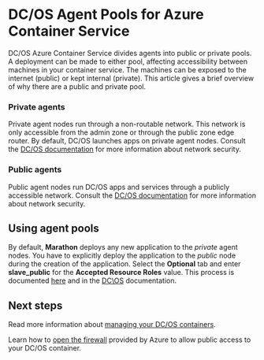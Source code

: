 <properties
   pageTitle="Public and Private DC/OS Agent Pools ACS | Microsoft Azure"
   description="How the public and private agent pools work with an Azure Container Service cluster."
   services="container-service"
   documentationCenter=""
   authors="Thraka"
   manager="timlt"
   editor=""
   tags="acs, azure-container-service"
   keywords="Docker, Containers, Micro-services, Mesos, Azure"/>

<tags
   ms.service="container-service"
   ms.devlang="na"
   ms.topic="article"
   ms.tgt_pltfrm="na"
   ms.workload="na"
   ms.date="08/16/2016"
   ms.author="timlt"/>

# DC/OS Agent Pools for Azure Container Service

DC/OS Azure Container Service divides agents into public or private pools. A deployment can be made to either pool, affecting accessibility between machines in your container service. The machines can be exposed to the internet (public) or kept internal (private). This article gives a brief overview of why there are a public and private pool.

### Private agents

Private agent nodes run through a non-routable network. This network is only accessible from the admin zone or through the public zone edge router. By default, DC/OS launches apps on private agent nodes. Consult the [DC/OS documentation](https://dcos.io/docs/1.7/administration/securing-your-cluster/) for more information about network security.

### Public agents

Public agent nodes run DC/OS apps and services through a publicly accessible network. Consult the [DC/OS documentation](https://dcos.io/docs/1.7/administration/securing-your-cluster/) for more information about network security.

## Using agent pools

By default, **Marathon** deploys any new application to the *private* agent nodes. You have to explicitly deploy the application to the *public* node during the creation of the application. Select the **Optional** tab and enter **slave_public** for the **Accepted Resource Roles** value. This process is documented [here](container-service-mesos-marathon-ui.md#deploy-a-docker-formatted-container) and in the [DC\OS](https://dcos.io/docs/1.7/administration/installing/custom/create-public-agent/) documentation.

## Next steps

Read more information about [managing your DC/OS containers](container-service-mesos-marathon-ui.md).

Learn how to [open the firewall](container-service-enable-public-access.md) provided by Azure to allow public access to your DC/OS container.
